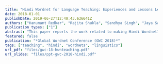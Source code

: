 ```yaml
---
title: "Hindi Wordnet for Language Teaching: Experiences and Lessons Learnt"
date: 2018-01-01
publishDate: 2019-06-27T12:40:43.636641Z
authors: ["Hanumant Redkar", "Rajita Shukla", "Sandhya Singh", "Jaya Saraswati", "Laxmi Kashyap", "Diptesh Kanojia", "Preethi Jyothi", "Malhar Kulkarni", "Pushpak Bhattacharyya"]
publication_types: ["1"]
abstract: "This paper reports the work related to making Hindi Wordnet1 available as a digital resource for language learning and teaching, and the experiences and lessons that were learnt during the process. The language data of the Hindi Wordnet has been suitably modified and enhanced to make it into a language learning aid. This aid is based on modern pedagogical axioms and is aligned to the learning objectives of the syllabi of the school education in India. To make it into a comprehensive language tool, grammatical information has also been encoded, as far as these can be marked on the lexical items. The delivery of information is multi-layered, multi-sensory and is available across multiple digital platforms. The front end has been designed to offer an eye-catching user-friendly interface which is suitable for learners starting from age six onward. Preliminary testing of the tool has been done and it has been modified as per the feedbacks that were received. Above all, the entire exercise has offered gainful insights into learning based on associative networks and how knowledge based on such networks can be made available to modern learners."
featured: false
publication: "*Global Wordnet Conference (GWC 2018)*"
tags: ["teaching", "hindi", "wordnets", "linguistics"]
url_pdf: "files/gwc-18-hwnteaching.pdf"
url_slides: "files/ppt-gwc-2018-hindi.pdf"
---
```


